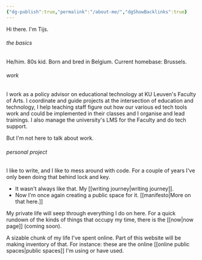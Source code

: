 ```yaml
---
{"dg-publish":true,"permalink":"/about-me/","dgShowBacklinks":true}
---
```



<p class="introduction">Hi there. I'm Tijs.</p>

###### the basics
He/him. 80s kid. Born and bred in Belgium. Current homebase: Brussels.

###### work
I work as a policy advisor on educational technology at KU Leuven's Faculty of Arts. I coordinate and guide projects at the intersection of education and technology, I help teaching staff figure out how our various ed tech tools work and could be implemented in their classes and I organise and lead trainings. I also manage the university's LMS for the Faculty and do tech support.

But I'm not here to talk about work. 

###### personal project
I like to write, and I like to mess around with code. For a couple of years I've only been doing that behind lock and key. 
- It wasn't always like that. My [[writing journey\|writing journey]].
- Now I'm once again creating a public space for it. [[manifesto\|More on that here.]]

My private life will seep through everything I do on here. For a quick rundown of the kinds of things that occupy my time, there is the [[now\|now page]] (coming soon).

A sizable chunk of my life I've spent online. Part of this website will be making inventory of that. For instance: these are the online [[online public spaces\|public spaces]] I'm using or have used.